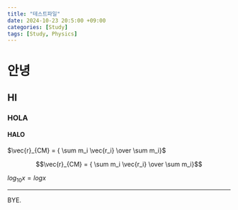 ```yaml
---
title: "테스트파일"
date: 2024-10-23 20:5:00 +09:00
categories: [Study]
tags: [Study, Physics]
---
```


# 안녕

## HI

### HOLA

#### HALO


$\vec{r}_{CM} = { \sum m_i \vec{r_i} \over \sum m_i}$


$$\vec{r}_{CM} = { \sum m_i \vec{r_i} \over \sum m_i}$$


$log_{10}x = logx$

---
BYE.